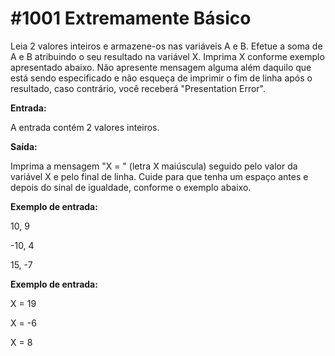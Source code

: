 # #1001 Extremamente Básico

Leia 2 valores inteiros e armazene-os nas variáveis A e B. Efetue a soma de A e B atribuindo o seu resultado na variável X. Imprima X conforme exemplo apresentado abaixo. Não 
apresente mensagem alguma além daquilo que está sendo especificado e não esqueça de imprimir o fim de linha após o resultado, caso contrário, você receberá "Presentation Error".

**Entrada:**

A entrada contém 2 valores inteiros.

**Saída:**

Imprima a mensagem "X = " (letra X maiúscula) seguido pelo valor da variável X e pelo final de linha. Cuide para que tenha um espaço antes e depois do sinal de igualdade, conforme o exemplo abaixo.

**Exemplo de entrada:**

10, 9

-10, 4

15, -7

**Exemplo de entrada:**

X = 19

X = -6

X = 8
